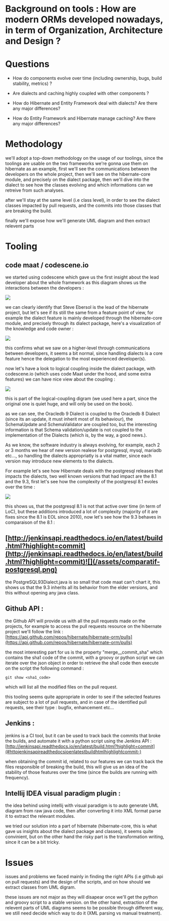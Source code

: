 # Background on tools : **How are modern ORMs developed nowadays, in term of Organization, Architecture and Design ?**

# Questions

* How do components evolve over time \(including ownership, bugs, build stability, metrics\) ?

* Are dialects and caching highly coupled with other components  ?

* How do Hibernate and Entity Framework deal with dialects? Are there any major differences?

* How do Entity Framework and Hibernate manage caching? Are there any major differences?

# Methodology

we'll adopt a top-down methodology on the usage of our toolings, since the toolings are usable on the two frameworks we're gonna  use them on hibernate as an example, first we'll see the communications between the developers on the whole project, then we'll see on the hibernate-core module, and precisely on the dialect package, then we'll dive into the dialect to see how the classes evolving and which informations can we retreive from such analyses.

after we'll stay at the same level \(i.e class level\), in order to see the dialect classes impacted by pull requests, and the commits into those classes that are breaking the build.

finally we'll expose how we'll generate UML diagram and then extract relevent parts

# Tooling

## code maat / codescene.io

we started using codescene which gave us the first insight about the lead developer about the whole framework as this diagram shows us the interactions between the developers :

![](/assets/lead.png)

we can clearly identify that Steve Ebersol is the lead of the hibernate project, but let's see if its still the same from a feature point of view, for example the dialect feature is mainly developed through the hibernate-core module, and precisely through its dialect package, here's a visualization of the knowledge and code owner :

![](/assets/ownership.png)

this confirms what we saw on a higher-level through communications between developers, it seems a bit normal, since handling dialects is a core feature hence the delegation to the most experienced developer\(s\).

now let's have a look to logical coupling inside the dialect package, with codescene.io \(which uses code Maat under the hood, and some extra features\) we can have nice view about the coupling  :

![](/assets/logicalcoupling-dialect.png)

this is part of the logical-coupling digram \(we used here a part, since the original one is quiet huge, and will only be used on the book\).

as we can see, the Oracledb 9 Dialect is coupled to the Oracledb 8 Dialect \(since its an update, it must inherit most of its behaviour\), the SchemaUpdate and SchemaValidator are coupled too, but the interesting information is that Schema validation/update is not coupled to the implementation of the Dialects \(which is, by the way, a good news.\).

As we know, the software industry is always evolving, for example, each 2 or 3 months we hear of new version realese for postgresql, mysql, mariadb etc..., so handling the dialects appropriatly is a vital matter, since each version may introduce new elements to the dialects.

For example let's see how Hibernate deals with the postgresql releases that impacts the dialects, two well known versions that had impact are the 8.1 and the 9.3, first let's see how the complexity of the postgresql 8.1 evoles over the time :

![](/assets/postgresql-complexity.png)

this shows us, that the postgresql 8.1 is not that active over time \(in term of LoC\), but these additions introduced a lot of complexity \(majority of it are fixes since the 8.1 is EOL since 2010\), now let's see how the 9.3 behaves in comparaison of the 8.1 :

## [http://jenkinsapi.readthedocs.io/en/latest/build.html?highlight=commit](http://jenkinsapi.readthedocs.io/en/latest/build.html?highlight=commit)![](/assets/comparatif-postgresql.png)

the PostgreSQL93Dialect.java is so small that code maat can't chart it, this shows us that the 9.3 inherits all its behavior from the elder versions, and this without opening any java class.

## Github API :

the Github API will provide us with all the pull requests made on the projects, for example to access the pull requests resource on the hibernate project we'll follow the link : [https://api.github.com/repos/hibernate/hibernate-orm/pulls](https://api.github.com/repos/hibernate/hibernate-orm/pulls)

the most interesting part for us is the property "merge\_\_commit\_sha" which contains the sha1 code of the commit, with a groovy or python script we can iterate over the json object in order to retrieve the sha1 code then execute on the script the following command :

```
git show <sha1_code>
```

which will list all the modified files on the pull request.

this tooling seems quite appropriate in order to see if the selected features are subject to a lot of pull requests, and in case of the identified pull requests, see their type : bugfix, enhancement etc...

## Jenkins :

jenkins is a CI tool, but it can be used to track back the commits that broke the builds, and automate it with a python script using the Jenkins API : [http://jenkinsapi.readthedocs.io/en/latest/build.html?highlight=commit](#httpjenkinsapireadthedocsioenlatestbuildhtmlhighlightcommit-)

when obtaining the commit id, related to our features we can track back the files responsible of breaking the build, this will give us an idea of the stability of those features over the time \(since the builds are running with frequency\).

## Intellij IDEA visual paradigm plugin :

the idea behind using intellij with visual paradigm is to auto generate UML diagram from raw java code, then after converting it into XML format parse it to extract the relevant modules.

we tried our solution into a part of hibernate \(hibernate-core, this is what gave us insights about the dialect package and classes\), it seems quite convinient, but on the other hand the risky part is the transformation writing, since it can be a bit tricky.

# Issues

issues and problems we faced mainly in finding the right APIs \(i.e github api on pull requests\) and the design of the scripts, and on  how should we extract classes from UML digram.

these issues are not major as they will disapear once we'll get the python and groovy script to a stable version. on the other hand, extraction of the relevent parts of UML diagrams seems to be possible through different way, we still need decide which way to do it \(XML parsing vs manual treatment\).

